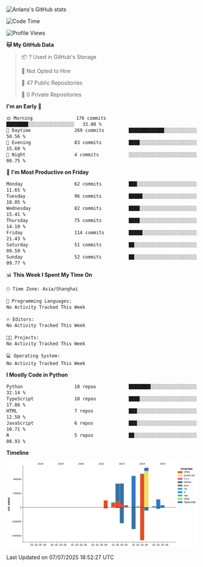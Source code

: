 <!-- ![Anlans's GitHub stats](https://github-readme-stats.vercel.app/api?username=Anlans) -->
![Anlans's GitHub stats](https://github-readme-stats.vercel.app/api?username=Anlans&rank_icon=github)

<!--START_SECTION:waka-->
![Code Time](http://img.shields.io/badge/Code%20Time-0%20secs-blue)

![Profile Views](http://img.shields.io/badge/Profile%20Views-0-blue)

**🐱 My GitHub Data** 

> 📦 ? Used in GitHub's Storage 
 > 
> 🚫 Not Opted to Hire
 > 
> 📜 47 Public Repositories 
 > 
> 🔑 0 Private Repositories 
 > 
**I'm an Early 🐤** 

```text
🌞 Morning                176 commits         ████████░░░░░░░░░░░░░░░░░   33.08 % 
🌆 Daytime                269 commits         █████████████░░░░░░░░░░░░   50.56 % 
🌃 Evening                83 commits          ████░░░░░░░░░░░░░░░░░░░░░   15.60 % 
🌙 Night                  4 commits           ░░░░░░░░░░░░░░░░░░░░░░░░░   00.75 % 
```
📅 **I'm Most Productive on Friday** 

```text
Monday                   62 commits          ███░░░░░░░░░░░░░░░░░░░░░░   11.65 % 
Tuesday                  96 commits          █████░░░░░░░░░░░░░░░░░░░░   18.05 % 
Wednesday                82 commits          ████░░░░░░░░░░░░░░░░░░░░░   15.41 % 
Thursday                 75 commits          ████░░░░░░░░░░░░░░░░░░░░░   14.10 % 
Friday                   114 commits         █████░░░░░░░░░░░░░░░░░░░░   21.43 % 
Saturday                 51 commits          ██░░░░░░░░░░░░░░░░░░░░░░░   09.59 % 
Sunday                   52 commits          ██░░░░░░░░░░░░░░░░░░░░░░░   09.77 % 
```


📊 **This Week I Spent My Time On** 

```text
🕑︎ Time Zone: Asia/Shanghai

💬 Programming Languages: 
No Activity Tracked This Week

🔥 Editors: 
No Activity Tracked This Week

🐱‍💻 Projects: 
No Activity Tracked This Week

💻 Operating System: 
No Activity Tracked This Week
```

**I Mostly Code in Python** 

```text
Python                   18 repos            ████████░░░░░░░░░░░░░░░░░   32.14 % 
TypeScript               10 repos            ████░░░░░░░░░░░░░░░░░░░░░   17.86 % 
HTML                     7 repos             ███░░░░░░░░░░░░░░░░░░░░░░   12.50 % 
JavaScript               6 repos             ███░░░░░░░░░░░░░░░░░░░░░░   10.71 % 
R                        5 repos             ██░░░░░░░░░░░░░░░░░░░░░░░   08.93 % 
```



**Timeline**

![Lines of Code chart](https://raw.githubusercontent.com/Anlans/Anlans/main/assets/bar_graph.png)


 Last Updated on 07/07/2025 18:52:27 UTC
<!--END_SECTION:waka-->

